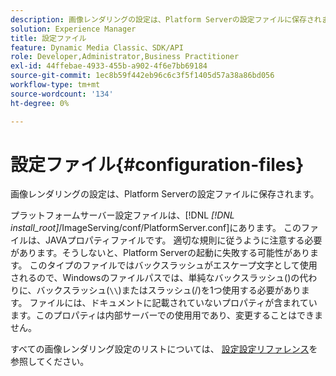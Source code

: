 ```yaml
---
description: 画像レンダリングの設定は、Platform Serverの設定ファイルに保存されます。
solution: Experience Manager
title: 設定ファイル
feature: Dynamic Media Classic、SDK/API
role: Developer,Administrator,Business Practitioner
exl-id: 44ffebae-4933-455b-a902-4f6e7bb69184
source-git-commit: 1ec8b59f442eb96c6c3f5f1405d57a38a86bd056
workflow-type: tm+mt
source-wordcount: '134'
ht-degree: 0%

---
```


# 設定ファイル{#configuration-files}

画像レンダリングの設定は、Platform Serverの設定ファイルに保存されます。

プラットフォームサーバー設定ファイルは、[!DNL *[!DNL install_root]*/ImageServing/conf/PlatformServer.conf]にあります。 このファイルは、JAVAプロパティファイルです。 適切な規則に従うように注意する必要があります。そうしないと、Platform Serverの起動に失敗する可能性があります。 このタイプのファイルではバックスラッシュがエスケープ文字として使用されるので、Windowsのファイルパスでは、単純なバックスラッシュ(\)の代わりに、バックスラッシュ(`\\`)またはスラッシュ(/)を1つ使用する必要があります。 ファイルには、ドキュメントに記載されていないプロパティが含まれています。このプロパティは内部サーバーでの使用用であり、変更することはできません。

すべての画像レンダリング設定のリストについては、 [設定設定リファレンス](../../../../../ir-api/server-admin/image-rendering-api-ref/c-ir-server-administration/c-ir-configuration-settings-reference/c-ir-configuration-settings-reference.md#concept-6947a512d4c94e9fb8a71b80243fee81)を参照してください。

